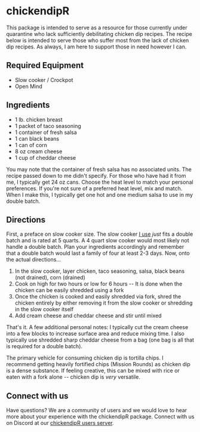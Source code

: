 # chickendipR

<!-- badges: start -->
<!-- badges: end -->

This package is intended to serve as a resource for those currently under quarantine who lack sufficiently debilitating chicken dip recipes. The recipe below is intended to serve those who suffer most from the lack of chicken dip recipes. As always, I am here to support those in need however I can.

## Required Equipment
* Slow cooker / Crockpot
* Open Mind

## Ingredients
* 1 lb. chicken breast
* 1 packet of taco seasoning
* 1 container of fresh salsa
* 1 can black beans
* 1 can of corn
* 8 oz cream cheese
* 1 cup of cheddar cheese

You may note that the container of fresh salsa has no associated units. The recipe passed down to me didn't specify. For those who have had it from me, I typically get 24 oz cans. Choose the heat level to match your personal preferences. If you're not sure of a preferred heat level, mix and match. When I make this, I typically get one hot and one medium salsa to use in my double batch.

## Directions

First, a preface on slow cooker size. The slow cooker [I use](https://www.amazon.com/dp/B00B9DZQTW?tag=duckduckgo-ffab-20&linkCode=ogi&th=1&psc=1) _just_ fits a double batch and is rated at 5 quarts. A 4 quart slow cooker would most likely not handle a double batch. Plan your ingredients accordingly and remember that a double batch would last a family of four at least 2-3 days. Now, onto the actual directions...

1. In the slow cooker, layer chicken, taco seasoning, salsa, black beans (not drained), corn (drained)
2. Cook on high for two hours or low for 6 hours -- It is done when the chicken can be easily shredded using a fork
3. Once the chicken is cooked and easily shredded via fork, shred the chicken entirely by either removing it from the slow cooker or shredding in the slow cooker itself
4. Add cream cheese and cheddar cheese and stir until mixed

That's it. A few additional personal notes: I typically cut the cream cheese into a few blocks to increase surface area and reduce mixing time. I also typically use shredded sharp cheddar cheese from a bag (one bag is all that is required for a double batch). 

The primary vehicle for consuming chicken dip is tortilla chips. I recommend getting heavily fortified chips (Mission Rounds) as chicken dip is a dense substance. If feeling creative, this can be mixed with rice or eaten with a fork alone -- chicken dip is _very_ versatile.

## Connect with us

Have questions? We are a community of users and we would love to hear more about your experience with the chickendipR package. Connect with us on Discord at our [chickendipR users server](https://discord.gg/sSpnmfp).